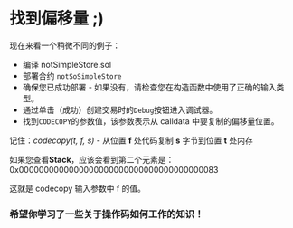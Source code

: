 # 找到偏移量 ;)

现在来看一个稍微不同的例子：

- 编译 notSimpleStore.sol
- 部署合约 `notSoSimpleStore`
- 确保您已成功部署 - 如果没有，请检查您在构造函数中使用了正确的输入类型。
- 通过单击（成功）创建交易时的`Debug`按钮进入调试器。
- 找到`CODECOPY`的参数值，该参数表示从 calldata 中要复制的偏移量位置。

记住：_codecopy(t, f, s)_ - 从位置 **f** 处代码复制 **s** 字节到位置 **t** 处内存

如果您查看**Stack**，应该会看到第二个元素是：0x0000000000000000000000000000000000000083

这就是 codecopy 输入参数中 f 的值。

### 希望你学习了一些关于操作码如何工作的知识！
